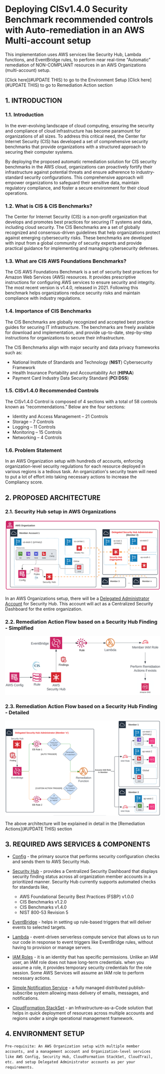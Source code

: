 # Deploying CISv1.4.0 Security Benchmark recommended controls with Auto-remediation in an AWS Multi-account setup

This implementation uses AWS services like Security Hub, Lambda functions, and EventBridge rules, to perform near real-time "Automatic" remediation of NON-COMPLIANT resources in an AWS Organizations (multi-account) setup.

[Click here](#UPDATE THIS) to go to the Environment Setup
[Click here](#UPDATE THIS) to go to Remediation Action section

## 1. INTRODUCTION
### 1.1. Introduction
In the ever-evolving landscape of cloud computing, ensuring the security and compliance of cloud infrastructure has become paramount for organizations of all sizes. To address this critical need, the Center for Internet Security (CIS) has developed a set of comprehensive security benchmarks that provide organizations with a structured approach to securing their computer systems. 

By deploying the proposed automatic remediation solution for CIS security benchmarks in the AWS cloud, organizations can proactively fortify their infrastructure against potential threats and ensure adherence to industry-standard security configurations. This comprehensive approach will empower organizations to safeguard their sensitive data, maintain regulatory compliance, and foster a secure environment for their cloud operations.

### 1.2. What is CIS & CIS Benchmarks?

The Center for Internet Security (CIS) is a non-profit organization that develops and promotes best practices for securing IT systems and data, including cloud security. The CIS Benchmarks are a set of globally recognized and consensus-driven guidelines that help organizations protect against emerging cybersecurity risks. These benchmarks are developed with input from a global community of security experts and provide practical guidance for implementing and managing cybersecurity defenses.

### 1.3.	What are CIS AWS Foundations Benchmarks?

The CIS AWS Foundations Benchmark is a set of security best practices for Amazon Web Services (AWS) resources. It provides prescriptive instructions for configuring AWS services to ensure security and integrity. The most recent version is v1.4.0, released in 2021. Following this benchmark helps organizations reduce security risks and maintain compliance with industry regulations.

### 1.4.	Importance of CIS Benchmarks

The CIS Benchmarks are globally recognized and accepted best practice guides for securing IT infrastructure. The benchmarks are freely available for download and implementation, and provide up-to-date, step-by-step instructions for organizations to secure their infrastructure. 

The CIS Benchmarks align with major security and data privacy frameworks such as: 
* National Institute of Standards and Technology (**NIST**) Cybersecurity Framework
* Health Insurance Portability and Accountability Act (**HIPAA**)
* Payment Card Industry Data Security Standard (**PCI DSS**)

### 1.5.	CISv1.4.0 Recommended Controls

The CISv1.4.0 Control is composed of 4 sections with a total of 58 controls known as “recommendations.”
Below are the four sections:

- Identity and Access Management – 21 Controls
- Storage – 7 Controls
- Logging – 11 Controls
- Monitoring – 15 Controls
- Networking – 4 Controls

### 1.6.	Problem Statement

In an AWS Organization setup with hundreds of accounts, enforcing organization-level security regulations for each resource deployed in various regions is a tedious task. An organization's security team will need to put a lot of effort into taking necessary actions to increase the Compliancy score.

## 2. PROPOSED ARCHITECTURE

### 2.1. Security Hub setup in AWS Organizations

![Security Hub setup in AWS Organization setup with Delegated Administrator](./screenshots/security-hub-in-organization.png)

In an AWS Organizations setup, there will be a [Delegated Administrator Account](https://docs.aws.amazon.com/organizations/latest/userguide/orgs_delegate_policies.html) for Security Hub. This account will act as a Centralized Security Dashboard for the entire organization.

### 2.2. Remediation Action Flow based on a Security Hub Finding - Simplified

![Simplified Remediation Action Flow architecture](./screenshots/remediation-flow-simple.png)

### 2.3. Remediation Action Flow based on a Security Hub Finding - Detailed

![Detailed Remediation Action Flow architecture](./screenshots/remediation-flow-detailed.png)

The above architecture will be explained in detail in the [Remediation Actions](#UPDATE THIS) section

## 3. REQUIRED AWS SERVICES & COMPONENTS

- [Config](https://docs.aws.amazon.com/config/latest/developerguide/WhatIsConfig.html) - the primary source that performs security configuration checks and sends them to AWS Security Hub.

- [Security Hub](https://docs.aws.amazon.com/securityhub/latest/userguide/what-is-securityhub.html) - provides a Centralized Security Dashboard that displays security finding status across all organization member accounts in a prioritized manner. Security Hub currently supports automated checks for standards like, 
    - AWS Foundational Security Best Practices (FSBP) v1.0.0
    - CIS Benchmarks v1.2.0
    - CIS Benchmarks v1.4.0
    - NIST 800-53 Revision 5
- [EventBridge](https://docs.aws.amazon.com/eventbridge/latest/userguide/eb-what-is.html) - helps in setting up rule-based triggers that will deliver events to selected targets.

- [Lambda](https://docs.aws.amazon.com/lambda/latest/dg/welcome.html) - event-driven serverless compute service that allows us to run our code in response to event triggers like EventBridge rules, without having to provision or manage servers.

- [IAM Roles](https://docs.aws.amazon.com/IAM/latest/UserGuide/id_roles.html) - it is an identity that has specific permissions. Unlike an IAM user, an IAM role does not have long-term credentials.  when you assume a role, it provides temporary security credentials for the role session. Some AWS Services will assume an IAM role to perform necessary actions.

- [Simple Notification Service](https://docs.aws.amazon.com/sns/latest/dg/welcome.html) - a fully managed distributed publish-subscribe system allowing mass delivery of emails, messages, and notifications.

- [CloudFormation StackSet](https://docs.aws.amazon.com/cloudformation/) - an Infrastructure-as-a-Code solution that helps in quick deployment of resources across multiple accounts and regions under a single operational management framework.

## 4. ENVIRONMENT SETUP


`Pre-requisite: An AWS Organization setup with multiple member accounts, and a management account and Organization-level services like AWS Config, Security Hub, CloudFormation StackSet, CloudTrail, etc. and setup Delegated Administrator accounts as per your requirements.`
